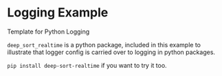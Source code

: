 # Logging Example

Template for Python Logging

`deep_sort_realtime` is a python package, included in this example to illustrate that logger config is carried over to logging in python packages.

`pip install deep-sort-realtime` if you want to try it too. 